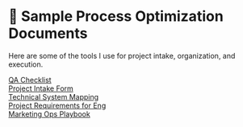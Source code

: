 # 📄 Sample Process Optimization Documents
Here are some of the tools I use for project intake, organization, and execution.

[QA Checklist](https://docs.google.com/document/d/1HqPSlt1MMu0Y3mEEJ4dq0WQvXdIHXPFbVRRW0KWt2UA/edit?tab=t.0)
<br>
[Project Intake Form]()
<br>
[Technical System Mapping]()
<br>
[Project Requirements for Eng]()
<br>
[Marketing Ops Playbook]()

